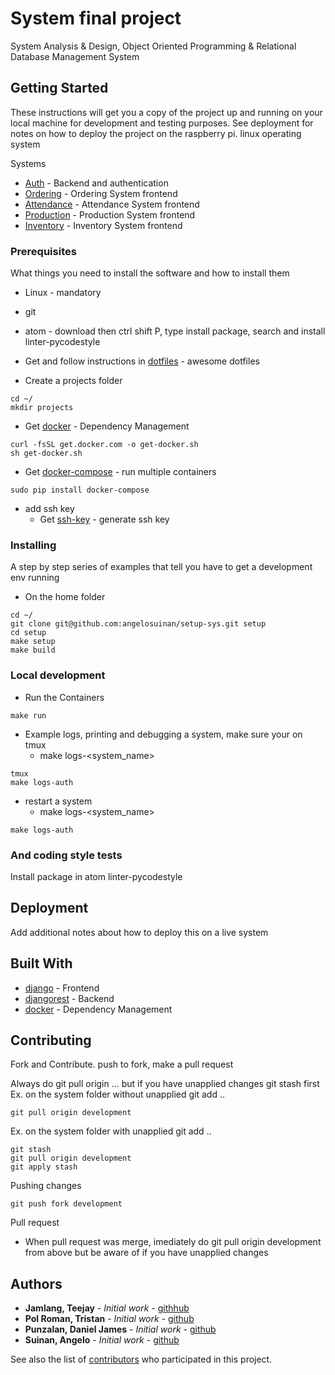 # System final project

System Analysis & Design, Object Oriented Programming & Relational Database Management System

## Getting Started

These instructions will get you a copy of the project up and running on your local machine for development and testing purposes. See deployment for notes on how to deploy the project on the raspberry pi.
linux operating system

Systems
* [Auth](https://github.com/angelosuinan/auth-sys) - Backend and authentication
* [Ordering](https://github.com/angelosuinan/ordering-sys) - Ordering System frontend
* [Attendance](https://github.com/docker/docker-install) - Attendance System frontend
* [Production](https://github.com/docker/docker-install) - Production System frontend
* [Inventory](https://github.com/docker/docker-install) - Inventory System frontend

### Prerequisites

What things you need to install the software and how to install them


* Linux - mandatory
* git
* atom - download then ctrl shift P, type install package, search and install linter-pycodestyle
* Get and follow instructions in [dotfiles](https://github.com/angelosuinan/dotfiles) - awesome dotfiles

* Create a projects folder
```
cd ~/
mkdir projects
```
* Get [docker](https://github.com/docker/docker-install) - Dependency Management
```
curl -fsSL get.docker.com -o get-docker.sh
sh get-docker.sh
```
* Get [docker-compose](https://docs.docker.com/compose/install/) - run multiple containers
```
sudo pip install docker-compose
```
* add ssh key
  - Get [ssh-key](https://help.github.com/articles/connecting-to-github-with-ssh/) - generate ssh key


### Installing

A step by step series of examples that tell you have to get a development env running

* On the home folder
```
cd ~/
git clone git@github.com:angelosuinan/setup-sys.git setup
cd setup
make setup
make build
```

### Local development
* Run the Containers
```
make run
```
* Example logs, printing and debugging a system, make sure your on tmux
  - make logs-<system_name>
```
tmux
make logs-auth
```
* restart a system
  - make logs-<system_name>
```
make logs-auth
```

### And coding style tests

Install package in atom linter-pycodestyle

## Deployment

Add additional notes about how to deploy this on a live system

## Built With

* [django](https://docs.djangoproject.com/en/1.11/) - Frontend
* [djangorest](https://maven.apache.org/) - Backend
* [docker](http://www.django-rest-framework.org/tutorial/quickstart/#quickstart) - Dependency Management

## Contributing

Fork and Contribute. push to fork, make a pull request

Always do git pull origin ... but if you have unapplied changes git stash first
Ex. on the system folder without unapplied git add ..
```
git pull origin development
```
Ex. on the system folder with unapplied git add ..
```
git stash
git pull origin development
git apply stash
```

Pushing changes
```
git push fork development
```

Pull request

* When pull request was merge, imediately do git pull origin development from above
  but be aware of if you have unapplied changes

## Authors

* **Jamlang, Teejay** - *Initial work* - [githhub](https://github.com/abrahamlanggam)
* **Pol Roman, Tristan** - *Initial work* - [github](https://github.com/aRTiPee)
* **Punzalan, Daniel James** - *Initial work* - [github](https://github.com/djmp09)
* **Suinan, Angelo** - *Initial work* - [github](https://github.com/angelosuinan)

See also the list of [contributors](https://github.com/your/project/contributors) who participated in this project.
